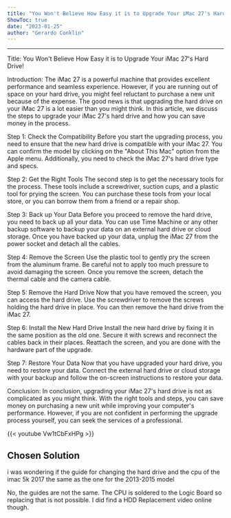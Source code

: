 ```yaml
---
title: "You Won't Believe How Easy it is to Upgrade Your iMac 27's Hard Drive!"
ShowToc: true 
date: "2023-01-25"
author: "Gerardo Conklin"
---
```

*****
Title: You Won't Believe How Easy it is to Upgrade Your iMac 27's Hard Drive!

Introduction:
The iMac 27 is a powerful machine that provides excellent performance and seamless experience. However, if you are running out of space on your hard drive, you might feel reluctant to purchase a new unit because of the expense. The good news is that upgrading the hard drive on your iMac 27 is a lot easier than you might think. In this article, we discuss the steps to upgrade your iMac 27's hard drive and how you can save money in the process.

Step 1: Check the Compatibility
Before you start the upgrading process, you need to ensure that the new hard drive is compatible with your iMac 27. You can confirm the model by clicking on the "About This Mac" option from the Apple menu. Additionally, you need to check the iMac 27's hard drive type and specs.

Step 2: Get the Right Tools
The second step is to get the necessary tools for the process. These tools include a screwdriver, suction cups, and a plastic tool for prying the screen. You can purchase these tools from your local store, or you can borrow them from a friend or a repair shop.

Step 3: Back up Your Data
Before you proceed to remove the hard drive, you need to back up all your data. You can use Time Machine or any other backup software to backup your data on an external hard drive or cloud storage. Once you have backed up your data, unplug the iMac 27 from the power socket and detach all the cables.

Step 4: Remove the Screen
Use the plastic tool to gently pry the screen from the aluminum frame. Be careful not to apply too much pressure to avoid damaging the screen. Once you remove the screen, detach the thermal cable and the camera cable.

Step 5: Remove the Hard Drive
Now that you have removed the screen, you can access the hard drive. Use the screwdriver to remove the screws holding the hard drive in place. You can then remove the hard drive from the iMac 27.

Step 6: Install the New Hard Drive
Install the new hard drive by fixing it in the same position as the old one. Secure it with screws and reconnect the cables back in their places. Reattach the screen, and you are done with the hardware part of the upgrade.

Step 7: Restore Your Data
Now that you have upgraded your hard drive, you need to restore your data. Connect the external hard drive or cloud storage with your backup and follow the on-screen instructions to restore your data.

Conclusion:
In conclusion, upgrading your iMac 27's hard drive is not as complicated as you might think. With the right tools and steps, you can save money on purchasing a new unit while improving your computer's performance. However, if you are not confident in performing the upgrade process yourself, you can seek the services of a professional.

{{< youtube Vw1tCbFxHPg >}} 



## Chosen Solution
 i was wondering if the guide for changing the hard drive and the cpu of the imac 5k 2017 the same as the one for the 2013-2015 model

 No, the guides are not the same. The CPU is soldered to the Logic Board so replacing that is not possible.
I did find a HDD Replacement video online though.




